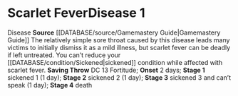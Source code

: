 ﻿---
id: '2'
level: '1'
name: Scarlet Fever
onset: 2 days
rarity: Common
saving_throw: DC 13 Fortitude
source: '[[DATABASE/source/Gamemastery Guide|Gamemastery Guide]]'
stage: "Stage 1: sickened 1 (1 day)Stage 2: sickened 2 (1 day)Stage 3: sickened 3\
  \ and can\u2019t speak (1 day)Stage 4: death"
trait:
- '[[DATABASE/trait/Disease|Disease]]'
type: Disease

---
# Scarlet Fever<span class="item-type">Disease 1</span>

<span class="item-trait">Disease</span>
**Source** [[DATABASE/source/Gamemastery Guide|Gamemastery Guide]]
The relatively simple sore throat caused by this disease leads many victims to initially dismiss it as a mild illness, but scarlet fever can be deadly if left untreated. You can’t reduce your [[DATABASE/condition/Sickened|sickened]] condition while affected with scarlet fever.
**Saving Throw** DC 13 Fortitude; **Onset** 2 days; **Stage 1** sickened 1 (1 day); **Stage 2** sickened 2 (1 day); **Stage 3** sickened 3 and can’t speak (1 day); **Stage 4** death